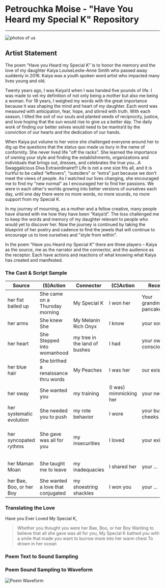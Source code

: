# Petrouchka Moise - "Have You Heard my Special K" Repository
---
![photos of us](https://github.com/digital-culture-seminar/PetrouchkaMoise-PoetryRepo/blob/master/Terrible%20twos.png)

## Artist Statement

The poem “Have you Heard my Special K” is to honor the memory and the love of my daughter Kaiya LouiseLeslie-Anne Smith who passed away suddenly in 2016.  Kaiya was a youth spoken word artist who impacted many lives young and old.

Twenty years ago, I was Kaiya’d when I was handed five pounds of life. I was made to vet my definition of not only being a mother but also me being a woman.  For 18 years, I weighed my words with the great importance because it was shaping the mind and heart of my daughter.  Each word was measured with anticipation, fear, hope, and stirred with truth. With each season, I tilled the soil of our souls and planted seeds of reciprocity, justice, and love hoping that the sun would rise to give us a better day. The daily work of finding our better selves would need to be mantra’d by the conviction of our hearts and the dedication of our hands.  

When Kaiya put volume to her voice she challenged everyone around her to dig up the questions that the status quo made us bury in the name of conformity. She never lived life "off the racks". She learned the importance of owning your style and finding the establishments, organizations and individuals that brings out, dresses, and celebrates the true you...A Swaggalicious Diva Extraordinaire!!!
Life is not a one size fits all, and it is hurtful to be called “leftovers”, “outsiders” or “extra” just because we don't meet the views of people. As I watched our lives changing, she encouraged me to find my "new normal" as I encouraged her to find her passions.  We were in each other's worlds growing into better versions of ourselves each day, until one day there were no more words, no more sounds, no more support from my Special K.  

In my journey of mourning, as a mother and a fellow creative, many people have shared with me how they have been “Kaiya’d”.  The loss challenged me to keep the words and memory of my daughter relevant to people who would yet to discover her. Now the journey is continued by taking the blueprint of her poetry and cadence to find the jewels that will continue to encourage us to love ourselves and "style from within".

In the poem “Have you Heard my Special K” there are three players – Kaiya as the source, me as the narrator and the connector, and the audience as the receptor.  Each have actions and reactions of what knowing what Kaiya has created and manifested.

### The Cast & Script Sample
Source | (S)Action | Connector | (C)Action | Receptor | (R)Action
------ | --------- | --------- | --------- | -------- | -----------
her fist balled up | She came on a Thursday morning  | My Special K | I won her | Your grandma's pancake | you seen
her arms | She knew She | My Melanin Rich Onyx | I know | your soul | you can't miss her  
her heart | She Stepped into womanhood |my tree in the land of bushes | I had | your own consciousness |you ever rocked
her blue hair | She birthed a renaissance thru words | My Peaches | I was her | our existence | you ever heard
her sway | She wanted you | my training | (I was) mimmicking her | your neck | you can hear her
her systematic evolution | She needed you to push | my rote behavior | I wore | your butt cheeks | you ever loved
her syncopated rythms | She gave was all for you | my insecurities | I loved | your existence | you thought you where hers
her Maman Moan | She taught me to leave | my inadequacies | I shared her | your ... | (you) wanting to believe
her Bae, Boo, or her Boy| She wanted a love that conjugated | my shoestring shackles | I won you | your ...  | you want to borrow

### Translating the Love

Have you Ever Loved My Special K,
> Whether you thought you were her Bae, Boo, or her Boy
> Wanting to believe that all she gave was all for you,
> My Special K bathed you with a smile
> that made you want to burrow more into her warm chest
> To drown in her ocean

### Poem Text to Sound Sampling

### Poem Sound Sampling to Waveform
![Poem Waveform](https://github.com/digital-culture-seminar/PetrouchkaMoise-PoetryRepo/blob/master/special_k_waveform%20clean.png)
